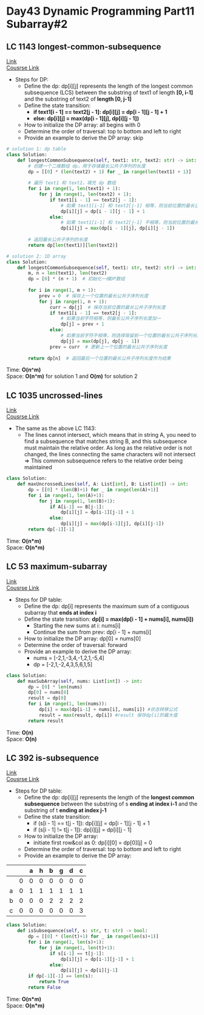 # Day43 Dynamic Programming Part11 Subarray#2

##  LC 1143 longest-common-subsequence
[Link](https://leetcode.com/problems/longest-common-subsequence/description/)   
[Cousrse Link](https://programmercarl.com/1143.%E6%9C%80%E9%95%BF%E5%85%AC%E5%85%B1%E5%AD%90%E5%BA%8F%E5%88%97.html#%E7%AE%97%E6%B3%95%E5%85%AC%E5%BC%80%E8%AF%BE)
- Steps for DP:
    - Define the dp: dp[i][j] represents the length of the longest common subsequence (LCS) between the substring of text1 of length **[0, i-1]** and the substring of text2 of **length [0, j-1]**
    - Define the state transition:     
      - **if text1[i - 1] == text2[j - 1]: dp[i][j] = dp[i - 1][j - 1] + 1**
      - **else: dp[i][j] = max(dp[i - 1][j], dp[i][j - 1])**
    - How to initialize the DP array: all begins with 0
    - Determine the order of traversal: top to bottom and left to right 
    - Provide an example to derive the DP array: skip
```python
# solution 1: dp table
class Solution:
    def longestCommonSubsequence(self, text1: str, text2: str) -> int:
        # 创建一个二维数组 dp，用于存储最长公共子序列的长度
        dp = [[0] * (len(text2) + 1) for _ in range(len(text1) + 1)]
        
        # 遍历 text1 和 text2，填充 dp 数组
        for i in range(1, len(text1) + 1):
            for j in range(1, len(text2) + 1):
                if text1[i - 1] == text2[j - 1]:
                    # 如果 text1[i-1] 和 text2[j-1] 相等，则当前位置的最长公共子序列长度为左上角位置的值加一
                    dp[i][j] = dp[i - 1][j - 1] + 1
                else:
                    # 如果 text1[i-1] 和 text2[j-1] 不相等，则当前位置的最长公共子序列长度为上方或左方的较大值
                    dp[i][j] = max(dp[i - 1][j], dp[i][j - 1])
        
        # 返回最长公共子序列的长度
        return dp[len(text1)][len(text2)]

# solution 2: 1D array
class Solution:
    def longestCommonSubsequence(self, text1: str, text2: str) -> int:
        m, n = len(text1), len(text2)
        dp = [0] * (n + 1)  # 初始化一维DP数组
        
        for i in range(1, m + 1):
            prev = 0  # 保存上一个位置的最长公共子序列长度
            for j in range(1, n + 1):
                curr = dp[j]  # 保存当前位置的最长公共子序列长度
                if text1[i - 1] == text2[j - 1]:
                    # 如果当前字符相等，则最长公共子序列长度加一
                    dp[j] = prev + 1
                else:
                    # 如果当前字符不相等，则选择保留前一个位置的最长公共子序列长度中的较大值
                    dp[j] = max(dp[j], dp[j - 1])
                prev = curr  # 更新上一个位置的最长公共子序列长度
        
        return dp[n]  # 返回最后一个位置的最长公共子序列长度作为结果


```
Time: **O(n^m)**                                  
Space: **O(n^m)** for solution 1 and **O(m)** for solution 2

##  LC 1035 uncrossed-lines
[Link](https://leetcode.com/problems/uncrossed-lines/description/)   
[Cousrse Link](https://programmercarl.com/1035.%E4%B8%8D%E7%9B%B8%E4%BA%A4%E7%9A%84%E7%BA%BF.html)
- The same as the above LC 1143:
    - The lines cannot intersect, which means that in string A, you need to find a subsequence that matches string B, and this subsequence must maintain the relative order. As long as the relative order is not changed, the lines connecting the same characters will not intersect =>  This common subsequence refers to the relative order being maintained
```python
class Solution:
    def maxUncrossedLines(self, A: List[int], B: List[int]) -> int:
        dp = [[0] * (len(B)+1) for _ in range(len(A)+1)]
        for i in range(1, len(A)+1):
            for j in range(1, len(B)+1):
                if A[i-1] == B[j-1]:
                    dp[i][j] = dp[i-1][j-1] + 1
                else:
                    dp[i][j] = max(dp[i-1][j], dp[i][j-1])
        return dp[-1][-1]

```
Time: **O(n*m)**                   
Space: **O(n*m)** 

##  LC 53 maximum-subarray
[Link](https://leetcode.com/problems/maximum-subarray/description/)   
[Cousrse Link](https://programmercarl.com/0053.%E6%9C%80%E5%A4%A7%E5%AD%90%E5%BA%8F%E5%92%8C%EF%BC%88%E5%8A%A8%E6%80%81%E8%A7%84%E5%88%92%EF%BC%89.html)
- Steps for DP table:
    - Define the dp: dp[i] represents the maximum sum of a contiguous subarray that **ends at index i** 
    - Define the state transition: **dp[i] = max(dp[i - 1] + nums[i], nums[i])**
        - Starting the new sums at i: nums[i]
        - Continue the sum from prev: dp[i - 1] + nums[i] 
    - How to initialize the DP array: dp[0] = nums[0]
    - Determine the order of traversal: forward 
    - Provide an example to derive the DP array:
        - nums = [-2,1,-3,4,-1,2,1,-5,4]
        - dp = [-2,1,-2,4,3,5,6,1,5]

```python
class Solution:
    def maxSubArray(self, nums: List[int]) -> int:
        dp = [0] * len(nums)
        dp[0] = nums[0]
        result = dp[0]
        for i in range(1, len(nums)):
            dp[i] = max(dp[i-1] + nums[i], nums[i]) #状态转移公式
            result = max(result, dp[i]) #result 保存dp[i]的最大值
        return result
```
Time: **O(n)**              
Space: **O(n)** 


##  LC 392 is-subsequence
[Link](https://leetcode.com/problems/is-subsequence/description/)   
[Cousrse Link](https://programmercarl.com/0392.%E5%88%A4%E6%96%AD%E5%AD%90%E5%BA%8F%E5%88%97.html)
- Steps for DP table:
    - Define the dp: dp[i][j] represents the length of the **longest common subsequence** between the substring of s **ending at index i-1** and the substring of t **ending at index j-1**
    - Define the state transition: 
        - if (s[i - 1] == t[j - 1]): dp[i][j] = dp[i - 1][j - 1] + 1
        - if (s[i - 1] != t[j - 1]): dp[i][j] = dp[i][j - 1]  
    - How to initialize the DP array:
        - initiate first row&col as 0: dp[i][0] = dp[0][j] = 0
    - Determine the order of traversal: top to bottom and left to right 
    - Provide an example to derive the DP array:

|   |   | a | h | b | g | d | c |
|---|---|---|---|---|---|---|---|
|   | 0 | 0 | 0 | 0 | 0 | 0 | 0 |
| a | 0 | 1 | 1 | 1 | 1 | 1 | 1 |
| b | 0 | 0 | 0 | 2 | 2 | 2 | 2 |
| c | 0 | 0 | 0 | 0 | 0 | 0 | 3 |


```python
class Solution:
    def isSubsequence(self, s: str, t: str) -> bool:
        dp = [[0] * (len(t)+1) for _ in range(len(s)+1)]
        for i in range(1, len(s)+1):
            for j in range(1, len(t)+1):
                if s[i-1] == t[j-1]:
                    dp[i][j] = dp[i-1][j-1] + 1
                else:
                    dp[i][j] = dp[i][j-1]
        if dp[-1][-1] == len(s):
            return True
        return False
```
Time: **O(n*m)**              
Space: **O(n*m)** 
